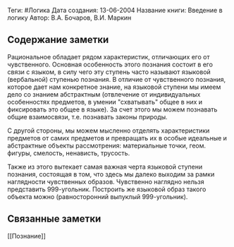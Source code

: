 Теги: #Логика
Дата создания: 13-06-2004
Название книги: Введение в логику
Автор: В.А. Бочаров, В.И. Маркин
## Содержание заметки
Рациональное обладает рядом характеристик, отличающих его от чувственного. Основная особенность этого познания состоит в его связи с языком, в силу чего эту ступень часто называют языковой (вербальной) ступенью познания. В отличие от чувственного познания, которое дает нам конкретное знание, на языковой ступени мы имеем дело со знанием абстрактным (отвлечение от индивидуальных особенностях предметов, в умении "схватывать" общее в них и фиксировать это общее в языке). За счет этого мы можем познавать общие взаимосвязи, т.е. познавать законы природы.

С другой стороны, мы можем мысленно отделять характеристики предметов от самих предметов и превращать их в особые идеальные и абстрактные объекты рассмотрения: материальные точки, геом. фигуры, смелость, ненависть, трусость.

Также из этого вытекает самая важная черта языковой ступени познания, состоящая в том, что здесь мы далеко выходим за рамки наглядности чувственных образов. Чувственно наглядно нельзя представить 999-угольник. Построить же языковой образ такого объекта можно (равносторонний выпуклый 999-угольник). 
## Связанные заметки
[[Познание]]

